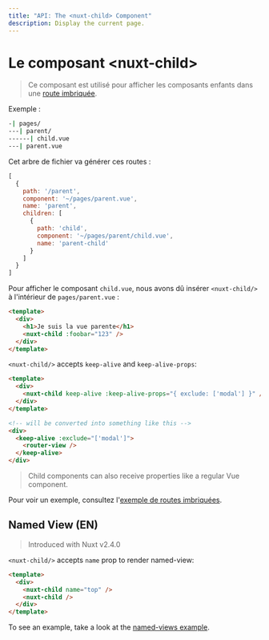 ```yaml
---
title: "API: The <nuxt-child> Component"
description: Display the current page.
---
```


# Le composant &lt;nuxt-child&gt;

> Ce composant est utilisé pour afficher les composants enfants dans une [route imbriquée](/guide/routing#routes-imbriqu-es).

Exemple :

```bash
-| pages/
---| parent/
------| child.vue
---| parent.vue
```

Cet arbre de fichier va générer ces routes :

```js
[
  {
    path: '/parent',
    component: '~/pages/parent.vue',
    name: 'parent',
    children: [
      {
        path: 'child',
        component: '~/pages/parent/child.vue',
        name: 'parent-child'
      }
    ]
  }
]
```

Pour afficher le composant `child.vue`, nous avons dû insérer `<nuxt-child/>` à l'intérieur de `pages/parent.vue` :

```html
<template>
  <div>
    <h1>Je suis la vue parente</h1>
    <nuxt-child :foobar="123" />
  </div>
</template>
```

`<nuxt-child/>` accepts `keep-alive` and `keep-alive-props`:

```html
<template>
  <div>
    <nuxt-child keep-alive :keep-alive-props="{ exclude: ['modal'] }" />
  </div>
</template>

<!-- will be converted into something like this -->
<div>
  <keep-alive :exclude="['modal']">
    <router-view />
  </keep-alive>
</div>
```

> Child components can also receive properties like a regular Vue component.

Pour voir un exemple, consultez l'[exemple de routes imbriquées](/examples/nested-routes).

## Named View (EN)

> Introduced with Nuxt v2.4.0

`<nuxt-child/>` accepts `name` prop to render named-view:

```html
<template>
  <div>
    <nuxt-child name="top" />
    <nuxt-child />
  </div>
</template>
```

To see an example, take a look at the [named-views example](/examples/named-views).
